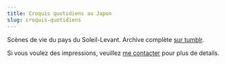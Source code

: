 ```yaml
---
title: Croquis quotidiens au Japon
slug: croquis-quotidiens
---
```


Scènes de vie du pays du Soleil-Levant. Archive complète [sur tumblr][].

Si vous voulez des impressions, veuillez [me contacter](mailto:allo+impressions@mxdvl.com) pour plus de details.

[sur tumblr]: https://sktch.mxdvl.com/
